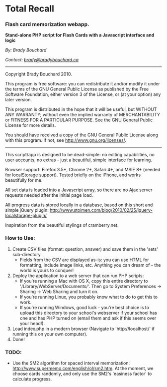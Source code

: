 # Total Recall
### Flash card memorization webapp.

**Stand-alone PHP script for Flash Cards with a Javascript interface and logic**

*By: Brady Bouchard*

*Contact: brady@bradybouchard.ca*

------------------------------------------------------------------

Copyright Brady Bouchard 2010.

This program is free software: you can redistribute it and/or modify
it under the terms of the GNU General Public License as published by
the Free Software Foundation, either version 3 of the License, or
(at your option) any later version.

This program is distributed in the hope that it will be useful,
but WITHOUT ANY WARRANTY; without even the implied warranty of
MERCHANTABILITY or FITNESS FOR A PARTICULAR PURPOSE.  See the
GNU General Public License for more details.

You should have received a copy of the GNU General Public License
along with this program.  If not, see <http://www.gnu.org/licenses/>.

------------------------------------------------------------------

This script/app is designed to be dead-simple: no editing capabilities, no user accounts, no extras - just a beautiful, simple interface for learning.

Browser support: Firefox 3.5+, Chrome 2+, Safari 4+, and MSIE 8+ (needed for localStorage support). Tested briefly on the iPhone, and works beautifully for me.

All set data is loaded into a Javascript array, so there are no Ajax server requests needed after
the initial page load.

All progress data is stored locally in a database, based on this short and simple jQuery plugin: <http://www.stoimen.com/blog/2010/02/25/jquery-localstorage-plugin/>

Inspiration from the beautiful stylings of cramberry.net.

### How to Use:

1. Create CSV files (format: question, answer) and save them in the 'sets' sub-directory.
	* Fields from the CSV are displayed as-is: you can use HTML for formatting, include image links, etc. Anything you can dream of - the world is yours to conquer!
2. Deploy the application to a web server that can run PHP scripts:
	* If you're running a Mac with OS X, copy this entire directory to '/Library/WebServer/Documents/'. Then go to System Preferences -> Sharing -> Web Sharing and turn it on.
	* If you're running Linux, you probably know what to do to get this to work.
	* If you're running Windows, good luck - you're best choice is to upload this directory to your school's webserver if your school has one and has PHP turned on (email them and ask if this seems over your head!).
3. Load index.php in a modern browser (Navigate to 'http://localhost/' if running this on your own computer).
4. Done!

### TODO:

* Use the SM2 algorithm for spaced interval memorization: <http://www.supermemo.com/english/ol/sm2.htm>. At the moment, we choose cards randomly, and only use the SM2's 'easiness factor' to calculate progress.